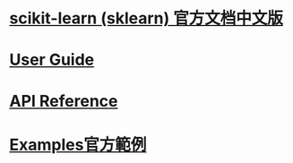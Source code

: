 # [scikit-learn (sklearn) 官方文档中文版](https://sklearn.apachecn.org/#/)
# [User Guide](https://scikit-learn.org/stable/user_guide.html)
# [API Reference](https://scikit-learn.org/stable/modules/classes.html)
# [Examples官方範例](https://scikit-learn.org/stable/auto_examples/index.html)
